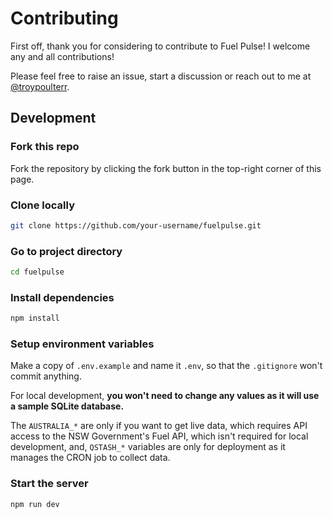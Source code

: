 # Contributing

First off, thank you for considering to contribute to Fuel Pulse! I welcome any and all contributions!

Please feel free to raise an issue, start a discussion or reach out to me at [@troypoulterr](https://twitter.com/troypoulterr).

## Development

### Fork this repo

Fork the repository by clicking the fork button in the top-right corner of this page.

### Clone locally

```bash
git clone https://github.com/your-username/fuelpulse.git
```

### Go to project directory

```bash
cd fuelpulse
```

### Install dependencies

```bash
npm install
```

### Setup environment variables

Make a copy of `.env.example` and name it `.env`, so that the `.gitignore` won't commit anything.

For local development, **you won't need to change any values as it will use a sample SQLite database.**

The `AUSTRALIA_*` are only if you want to get live data, which requires API access to the NSW Government's Fuel API, which isn't required for local development, and, `QSTASH_*` variables are only for deployment as it manages the CRON job to collect data.

### Start the server

```bash
npm run dev
```
